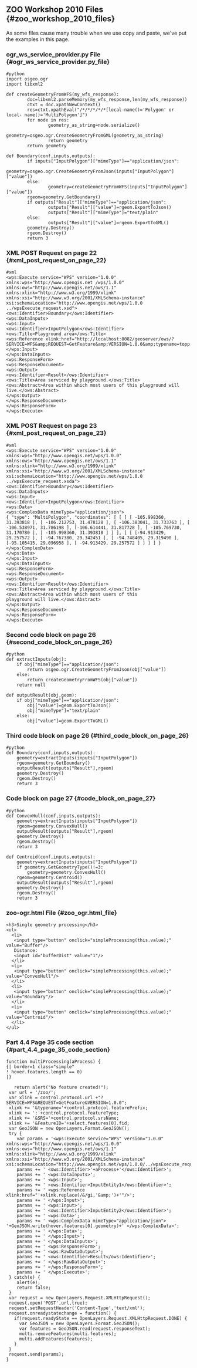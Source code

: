 ## ZOO Workshop 2010 Files {#zoo_workshop_2010_files}

As some files cause many trouble when we use copy and paste, we\'ve put
the examples in this page.

### ogr_ws_service_provider.py File {#ogr_ws_service_provider.py_file}

    #python
    import osgeo.ogr
    import libxml2

    def createGeometryFromWFS(my_wfs_response):
            doc=libxml2.parseMemory(my_wfs_response,len(my_wfs_response))
            ctxt = doc.xpathNewContext()
            res=ctxt.xpathEval("/*/*/*/*/*[local-name()='Polygon' or local- name()='MultiPolygon']")
            for node in res:
                    geometry_as_string=node.serialize()
                    geometry=osgeo.ogr.CreateGeometryFromGML(geometry_as_string)
                    return geometry
            return geometry

    def Boundary(conf,inputs,outputs):
            if inputs["InputPolygon"]["mimeType"]=="application/json":
                    geometry=osgeo.ogr.CreateGeometryFromJson(inputs["InputPolygon"]["value"])
            else:
                    geometry=createGeometryFromWFS(inputs["InputPolygon"]["value"])
            rgeom=geometry.GetBoundary()
            if outputs["Result"]["mimeType"]=="application/json":
                    outputs["Result"]["value"]=rgeom.ExportToJson()
                    outputs["Result"]["mimeType"]="text/plain"
            else:
                    outputs["Result"]["value"]=rgeom.ExportToGML()
            geometry.Destroy()
            rgeom.Destroy()
            return 3

### XML POST Request on page 22 {#xml_post_request_on_page_22}

    #xml
    <wps:Execute service="WPS" version="1.0.0" xmlns:wps="http://www.opengis.net /wps/1.0.0" xmlns:ows="http://www.opengis.net/ows/1.1" xmlns:xlink="http://www.w3.org/1999/xlink" xmlns:xsi="http://www.w3.org/2001/XMLSchema-instance" xsi:schemaLocation="http://www.opengis.net/wps/1.0.0 ../wpsExecute_request.xsd">
    <ows:Identifier>Boundary</ows:Identifier>
    <wps:DataInputs>
    <wps:Input>
    <ows:Identifier>InputPolygon</ows:Identifier>
    <ows:Title>Playground area</ows:Title>
    <wps:Reference xlink:href="http://localhost:8082/geoserver/ows/?SERVICE=WFS&amp;REQUEST=GetFeature&amp;VERSION=1.0.0&amp;typename=topp:states&amp;SRS=EPSG:4326&amp;FeatureID=states.15"/>
    </wps:Input>
    </wps:DataInputs>
    <wps:ResponseForm>
    <wps:ResponseDocument>
    <wps:Output>
    <ows:Identifier>Result</ows:Identifier>
    <ows:Title>Area serviced by playground.</ows:Title>
    <ows:Abstract>Area within which most users of this playground will live.</ows:Abstract>
    </wps:Output>
    </wps:ResponseDocument>
    </wps:ResponseForm>
    </wps:Execute>

### XML POST Request on page 23 {#xml_post_request_on_page_23}

    #xml
    <wps:Execute service="WPS" version="1.0.0" xmlns:wps="http://www.opengis.net/wps/1.0.0" xmlns:ows="http://www.opengis.net/ows/1.1" xmlns:xlink="http://www.w3.org/1999/xlink" xmlns:xsi="http://www.w3.org/2001/XMLSchema-instance" xsi:schemaLocation="http://www.opengis.net/wps/1.0.0 ../wpsExecute_request.xsda">
    <ows:Identifier>Boundary</ows:Identifier>
    <wps:DataInputs>
    <wps:Input>
    <ows:Identifier>InputPolygon</ows:Identifier>
    <wps:Data>
    <wps:ComplexData mimeType="application/json">
    { "type": "MultiPolygon", "coordinates": [ [ [ [ -105.998360, 31.393818 ], [ -106.212753, 31.478128 ], [ -106.383041, 31.733763 ], [ -106.538971, 31.786198 ], [-106.614441, 31.817728 ], [ -105.769730, 31.170780 ], [ -105.998360, 31.393818 ] ] ], [ [ [-94.913429, 29.257572 ], [ -94.767380, 29.342451 ], [ -94.748405, 29.319490 ], [-95.105415, 29.096958 ], [ -94.913429, 29.257572 ] ] ] ] }
    </wps:ComplexData>
    </wps:Data>
    </wps:Input>
    </wps:DataInputs>
    <wps:ResponseForm>
    <wps:ResponseDocument>
    <wps:Output>
    <ows:Identifier>Result</ows:Identifier>
    <ows:Title>Area serviced by playground.</ows:Title>
    <ows:Abstract>Area within which most users of this
    playground will live.</ows:Abstract>
    </wps:Output>
    </wps:ResponseDocument>
    </wps:ResponseForm>
    </wps:Execute>

### Second code block on page 26 {#second_code_block_on_page_26}

    #python
    def extractInputs(obj):
        if obj["mimeType"]=="application/json":
            return osgeo.ogr.CreateGeometryFromJson(obj["value"])
        else:
            return createGeometryFromWFS(obj["value"])
        return null

    def outputResult(obj,geom):
        if obj["mimeType"]=="application/json":
            obj["value"]=geom.ExportToJson()
            obj["mimeType"]="text/plain"
        else:
            obj["value"]=geom.ExportToGML()

### Third code block on page 26 {#third_code_block_on_page_26}

    #python
    def Boundary(conf,inputs,outputs):
        geometry=extractInputs(inputs["InputPolygon"])
        rgeom=geometry.GetBoundary()
        outputResult(outputs["Result"],rgeom)
        geometry.Destroy()
        rgeom.Destroy()
        return 3 

### Code block on page 27 {#code_block_on_page_27}

    #python
    def ConvexHull(conf,inputs,outputs):
        geometry=extractInputs(inputs["InputPolygon"])
        rgeom=geometry.ConvexHull()
        outputResult(outputs["Result"],rgeom)
        geometry.Destroy()
        rgeom.Destroy()
        return 3 

    def Centroid(conf,inputs,outputs):
        geometry=extractInputs(inputs["InputPolygon"])
        if geometry.GetGeometryType()!=3:
            geometry=geometry.ConvexHull()
        rgeom=geometry.Centroid()
        outputResult(outputs["Result"],rgeom)
        geometry.Destroy()
        rgeom.Destroy()
        return 3 

### zoo-ogr.html File {#zoo_ogr.html_file}

    <h3>Single geometry processing</h3>
    <ul>
      <li>
       <input type="button" onclick="simpleProcessing(this.value);" value="Buffer"/>
       Distance:
       <input id="bufferDist" value="1"/>
      </li>
      <li>
       <input type="button" onclick="simpleProcessing(this.value);" value="ConvexHull"/>
      </li>
      <li>
       <input type="button" onclick="simpleProcessing(this.value);" value="Boundary"/>
      </li>
      <li>
       <input type="button" onclick="simpleProcessing(this.value);" value="Centroid"/>
      </li>
    </ul>

### Part 4.4 Page 35 code section {#part_4.4_page_35_code_section}

    function multiProcessing(aProcess) {
    {| border=1 class="simple"
    ! hover.features.length == 0)
    |}

       return alert("No feature created!");
     var url = '/zoo/';
     var xlink = control.protocol.url +"?SERVICE=WFS&REQUEST=GetFeature&VERSION=1.0.0";
     xlink += '&typename='+control.protocol.featurePrefix;
     xlink += ':'+control.protocol.featureType;
     xlink += '&SRS='+control.protocol.srsName;
     xlink += '&FeatureID='+select.features[0].fid;
     var GeoJSON = new OpenLayers.Format.GeoJSON();
     try {
        var params = '<wps:Execute service="WPS" version="1.0.0" xmlns:wps="http://www.opengis.net/wps/1.0.0" xmlns:ows="http://www.opengis.net/ows/1.1" xmlns:xlink="http://www.w3.org/1999/xlink" xmlns:xsi="http://www.w3.org/2001/XMLSchema-instance" xsi:schemaLocation="http://www.opengis.net/wps/1.0.0/../wpsExecute_request.xsd">';
        params += ' <ows:Identifier>'+aProcess+'</ows:Identifier>';
        params += ' <wps:DataInputs>';
        params += ' <wps:Input>';
        params += ' <ows:Identifier>InputEntity1</ows:Identifier>';
        params += ' <wps:Reference xlink:href="'+xlink.replace(/&/gi,'&amp;')+'"/>';
        params += ' </wps:Input>';
        params += ' <wps:Input>';
        params += ' <ows:Identifier>InputEntity2</ows:Identifier>';
        params += ' <wps:Data>';
        params += ' <wps:ComplexData mimeType="application/json"> '+GeoJSON.write(hover.features[0].geometry)+' </wps:ComplexData>';
        params += ' </wps:Data>';
        params += ' </wps:Input>';
        params += ' </wps:DataInputs>';
        params += ' <wps:ResponseForm>';
        params += ' <wps:RawDataOutput>';
        params += ' <ows:Identifier>Result</ows:Identifier>';
        params += ' </wps:RawDataOutput>';
        params += ' </wps:ResponseForm>';
        params += ' </wps:Execute>';
     } catch(e) {
        alert(e);
        return false;
     }
     var request = new OpenLayers.Request.XMLHttpRequest();
     request.open('POST',url,true);
     request.setRequestHeader('Content-Type','text/xml');
     request.onreadystatechange = function() {
       if(request.readyState == OpenLayers.Request.XMLHttpRequest.DONE) {
         var GeoJSON = new OpenLayers.Format.GeoJSON();
         var features = GeoJSON.read(request.responseText);
         multi.removeFeatures(multi.features);
         multi.addFeatures(features);
       }
     }
     request.send(params);
    }

